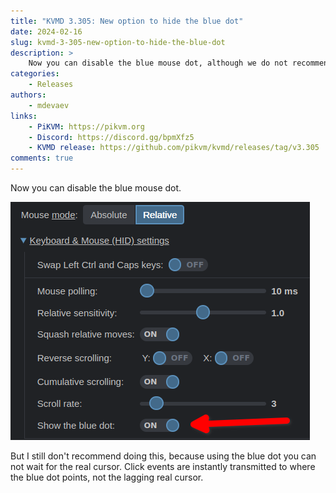 ```yaml
---
title: "KVMD 3.305: New option to hide the blue dot"
date: 2024-02-16
slug: kvmd-3-305-new-option-to-hide-the-blue-dot
description: >
    Now you can disable the blue mouse dot, although we do not recommend it
categories:
    - Releases
authors:
    - mdevaev
links:
    - PiKVM: https://pikvm.org
    - Discord: https://discord.gg/bpmXfz5
    - KVMD release: https://github.com/pikvm/kvmd/releases/tag/v3.305
comments: true
---
```


Now you can disable the blue mouse dot.

<!-- more -->

![New display orientation options](hide-blue-dot.webp)

But I still don't recommend doing this, because using the blue dot you can not wait for the real cursor. Click events are instantly transmitted to where the blue dot points, not the lagging real cursor.
